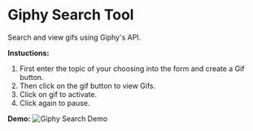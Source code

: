 # Giphy Search Tool
Search and view gifs using Giphy's API. 

**Instuctions:**
1. First enter the topic of your choosing into the form and create a  Gif button.
2. Then click on the gif button to view Gifs.
3. Click on gif to activate.
4. Click again to pause.

**Demo:**
![Giphy Search Demo](assets/demo.gif)


